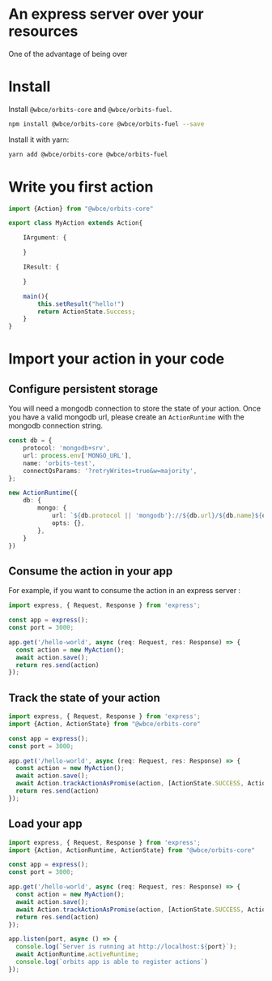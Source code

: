 # An express server over your resources

One of the advantage of being over 

# Install

Install `@wbce/orbits-core` and `@wbce/orbits-fuel`.
```bash
npm install @wbce/orbits-core @wbce/orbits-fuel --save
```

Install it with yarn:
```bash
yarn add @wbce/orbits-core @wbce/orbits-fuel
```

# Write you first action

```typescript title='src/orbits/my-action.ts'
import {Action} from "@wbce/orbits-core"

export class MyAction extends Action{

    IArgument: {

    }

    IResult: {

    }

    main(){
        this.setResult("hello!")
        return ActionState.Success;
    }
}
```

# Import your action in your code

## Configure persistent storage

You will need a mongodb connection to store the state of your action.
Once you have a valid mongodb url, please create an `ActionRuntime` with the mongodb connection string.

```typescript title='src/orbits/action-app.ts'
const db = {
    protocol: 'mongodb+srv',
    url: process.env['MONGO_URL'],
    name: 'orbits-test',
    connectQsParams: '?retryWrites=true&w=majority',
};

new ActionRuntime({
    db: {
        mongo: {
            url: `${db.protocol || 'mongodb'}://${db.url}/${db.name}${db.connectQsParams}`,
            opts: {},
        },
    }
})
```

## Consume the action in your app

For example, if you want to consume the action in an express server : 

```typescript
import express, { Request, Response } from 'express';

const app = express();
const port = 3000;

app.get('/hello-world', async (req: Request, res: Response) => {
  const action = new MyAction();
  await action.save();
  return res.send(action)
});
```

## Track the state of your action

```typescript title='src/orbits/app.ts'
import express, { Request, Response } from 'express';
import {Action, ActionState} from "@wbce/orbits-core"

const app = express();
const port = 3000;

app.get('/hello-world', async (req: Request, res: Response) => {
  const action = new MyAction();
  await action.save();
  await Action.trackActionAsPromise(action, [ActionState.SUCCESS, ActionState.ERROR])
  return res.send(action)
});
```

## Load your app

```typescript title='src/server.ts'
import express, { Request, Response } from 'express';
import {Action, ActionRuntime, ActionState} from "@wbce/orbits-core"

const app = express();
const port = 3000;

app.get('/hello-world', async (req: Request, res: Response) => {
  const action = new MyAction();
  await action.save();
  await Action.trackActionAsPromise(action, [ActionState.SUCCESS, ActionState.ERROR])
  return res.send(action)
});

app.listen(port, async () => {
  console.log(`Server is running at http://localhost:${port}`);
  await ActionRuntime.activeRuntime;
  console.log(`orbits app is able to register actions`)
});
``` 
